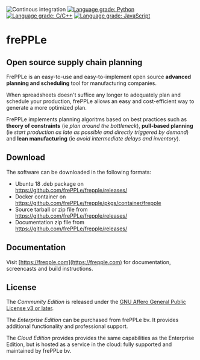![Continous integration](https://github.com/frePPLe/frepple/actions/workflows/ubuntu18.yml/badge.svg)
[![Language grade: Python](https://img.shields.io/lgtm/grade/python/g/frePPLe/frepple.svg?logo=lgtm&logoWidth=18)](https://lgtm.com/projects/g/frePPLe/frepple/context:python) 
[![Language grade: C/C++](https://img.shields.io/lgtm/grade/cpp/g/frePPLe/frepple.svg?logo=lgtm&logoWidth=18)](https://lgtm.com/projects/g/frePPLe/frepple/context:cpp) 
[![Language grade: JavaScript](https://img.shields.io/lgtm/grade/javascript/g/frePPLe/frepple.svg?logo=lgtm&logoWidth=18)](https://lgtm.com/projects/g/frePPLe/frepple/context:javascript)

# frePPLe

## Open source supply chain planning

FrePPLe is an easy-to-use and easy-to-implement open source **advanced planning and scheduling** tool for manufacturing companies.

When spreadsheets doesn't suffice any longer to adequately plan and schedule your production, frePPLe allows an easy and cost-efficient way to generate a more optimized plan.

FrePPLe implements planning algoritms based on best practices such as **theory of constraints** (ie *plan around the bottleneck*), **pull-based planning** (ie *start production as late as possible and directly triggered by demand*) and **lean manufacturing** (ie *avoid intermediate delays and inventory*).

## Download

The software can be downloaded in the following formats:

* Ubuntu 18 .deb package on https://github.com/frePPLe/frepple/releases/
* Docker container on https://github.com/frePPLe/frepple/pkgs/container/frepple
* Source tarball or zip file from https://github.com/frePPLe/frepple/releases/
* Documentation zip file from https://github.com/frePPLe/frepple/releases/

## Documentation

Visit [https://frepple.com](https://frepple.com) for documentation, screencasts and build instructions.

## License

The *Community Edition* is released under the [GNU Affero General
Public License v3 or later](http://www.gnu.org/licenses/).

The *Enterprise Edition* can be purchased from frePPLe bv. It provides additional functionality
and professional support.

The *Cloud Edition* provides provides the same capabilities as the Enterprise Edition, but is 
hosted as a service in the cloud: fully supported and maintained by frePPLe bv.
